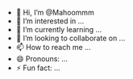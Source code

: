- 👋 Hi, I’m @Mahoommm
- 👀 I’m interested in ...
- 🌱 I’m currently learning ...
- 💞️ I’m looking to collaborate on ...
- 📫 How to reach me ...
- 😄 Pronouns: ...
- ⚡ Fun fact: ...

<!---
Mahoommm/Mahoommm is a ✨ special ✨ repository because its `README.md` (this file) appears on your GitHub profile.
You can click the Preview link to take a look at your changes.
--->

